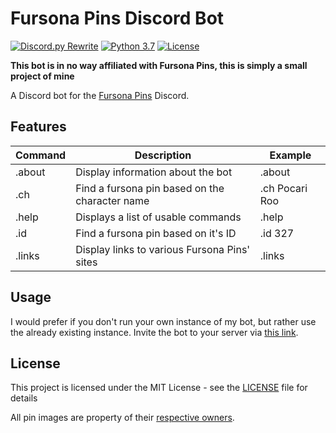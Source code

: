 # Fursona Pins Discord Bot

[![Discord.py Rewrite](https://img.shields.io/badge/discord.py-rewrite-blue.svg)](https://github.com/Rapptz/discord.py)
[![Python 3.7](https://img.shields.io/badge/python-3.7-blue.svg)](https://www.python.org/)
[![License](https://img.shields.io/github/license/haruyuki/CS-Pound.svg)](https://github.com/haruyuki/CS-Pound/blob/master/LICENSE)

**__This bot is in no way affiliated with Fursona Pins, this is simply a small project of mine__**

A Discord bot for the [Fursona Pins](https://www.fursonapins.com) Discord.

## Features
| Command       | Description                                           | Example               |
|-------------  |-------------------------------------------------------|-------------------    |
| .about        | Display information about the bot                     | .about                |
| .ch           | Find a fursona pin based on the character name        | .ch Pocari Roo        |
| .help         | Displays a list of usable commands                    | .help                 |
| .id           | Find a fursona pin based on it's ID                   | .id 327               |
| .links        | Display links to various Fursona Pins' sites          | .links                |

## Usage
I would prefer if you don't run your own instance of my bot, but rather use the already existing instance. Invite the bot to your server via [this link](https://discordapp.com/oauth2/authorize?client_id=499093029026660353&scope=bot&permissions=511040).

## License

This project is licensed under the MIT License - see the [LICENSE](LICENSE) file for details

All pin images are property of their [respective owners](exceptions/README.md).
